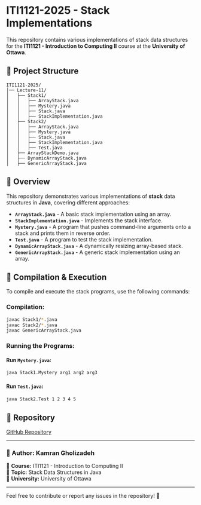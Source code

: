 # ITI1121-2025 - Stack Implementations

This repository contains various implementations of stack data structures for the **ITI1121 - Introduction to Computing II** course at the **University of Ottawa**.

## 📂 Project Structure

```
ITI1121-2025/
│── Lecture-11/
│   ├── Stack1/
│   │   ├── ArrayStack.java
│   │   ├── Mystery.java
│   │   ├── Stack.java
│   │   ├── StackImplementation.java
│   ├── Stack2/
│   │   ├── ArrayStack.java
│   │   ├── Mystery.java
│   │   ├── Stack.java
│   │   ├── StackImplementation.java
│   │   ├── Test.java
│   ├── ArrayStackDemo.java
│   ├── DynamicArrayStack.java
│   ├── GenericArrayStack.java
```

## 📜 Overview

This repository demonstrates various implementations of **stack** data structures in **Java**, covering different approaches:

- **`ArrayStack.java`** - A basic stack implementation using an array.
- **`StackImplementation.java`** - Implements the stack interface.
- **`Mystery.java`** - A program that pushes command-line arguments onto a stack and prints them in reverse order.
- **`Test.java`** - A program to test the stack implementation.
- **`DynamicArrayStack.java`** - A dynamically resizing array-based stack.
- **`GenericArrayStack.java`** - A generic stack implementation using an array.

## 🚀 Compilation & Execution

To compile and execute the stack programs, use the following commands:

### **Compilation:**
```sh
javac Stack1/*.java
javac Stack2/*.java
javac GenericArrayStack.java
```

### **Running the Programs:**

#### **Run `Mystery.java`:**
```sh
java Stack1.Mystery arg1 arg2 arg3
```

#### **Run `Test.java`:**
```sh
java Stack2.Test 1 2 3 4 5
```

## 🔗 Repository

[GitHub Repository](https://github.com/kamranghz/ITI1121-2025)

---

### 📌 **Author:** Kamran Gholizadeh  
📅 **Course:** ITI1121 - Introduction to Computing II  
📖 **Topic:** Stack Data Structures in Java  
🏫 **University:** University of Ottawa  

---

Feel free to contribute or report any issues in the repository! 🚀
